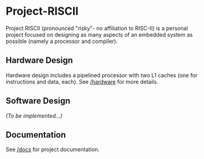 # Project-RISCII
Project RISCII (pronounced "risky"- no affiliation to RISC-II) is a personal project focused on designing as many aspects of an embedded system as possible (namely a processor and compiler).

## Hardware Design
Hardware design includes a pipelined processor with two L1 caches (one for instructions and data, each). See [/hardware](https://github.com/NerfJohn/Project-RISCII/blob/main/hardware) for more details.

## Software Design
*(To be implemented...)*

## Documentation
See [/docs](https://github.com/NerfJohn/Project-RISCII/blob/main/docs) for project documentation.